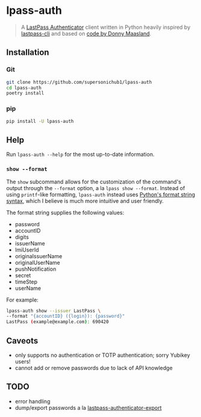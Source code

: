 # lpass-auth

> A [LastPass Authenticator][authenticator] client written in Python
heavily inspired by [lastpass-cli][lastpass-cli] and based on 
[code by Donny Maasland][export].

## Installation

### Git
```bash
git clone https://github.com/supersonichub1/lpass-auth
cd lpass-auth
poetry install
```

### pip
```bash
pip install -U lpass-auth
```

## Help
Run `lpass-auth --help` for the most up-to-date information.

### `show --format`
The `show` subcommand allows for the customization of the command's output
through the `--format` option, a la `lpass show --format`. 
Instead of using `printf`-like formatting, `lpass-auth` instead uses 
[Python's format string syntax][format-string], which I believe is much
more intuitive and user friendly.

The format string supplies the following values:
* password
* accountID
* digits
* issuerName
* lmiUserId
* originaIssuerName
* originalUserName
* pushNotification
* secret
* timeStep
* userName

For example:
```bash
lpass-auth show --issuer LastPass \
--format "{accountID} ({login}): {password}"
LastPass (example@example.com): 690420
```

## Caveots
* only supports no authentication or TOTP authentication; sorry Yubikey users!
* cannot add or remove passwords due to lack of API knowledge

## TODO
* error handling
* dump/export passwords a la [lastpass-authenticator-export][export]

[authenticator]: https://www.lastpass.com/solutions/authentication/two-factor-authentication
[lastpass-cli]: https://github.com/lastpass/lastpass-cli
[export]: https://github.com/dmaasland/lastpass-authenticator-export
[format-string]: https://docs.python.org/3/library/string.html#format-string-syntax
